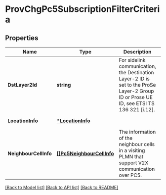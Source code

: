 # ProvChgPc5SubscriptionFilterCriteria

## Properties
Name | Type | Description | Notes
------------ | ------------- | ------------- | -------------
**DstLayer2Id** | **string** | For sidelink communication, the Destination Layer-2 ID is set to the ProSe Layer-2 Group ID or Prose UE ID, see ETSI TS 136 321 [i.12]. | [default to null]
**LocationInfo** | [***LocationInfo**](LocationInfo.md) |  | [default to null]
**NeighbourCellInfo** | [**[]Pc5NeighbourCellInfo**](Pc5NeighbourCellInfo.md) | The information of the neighbour cells in a visiting PLMN that support V2X communication over PC5. | [optional] [default to null]

[[Back to Model list]](../README.md#documentation-for-models) [[Back to API list]](../README.md#documentation-for-api-endpoints) [[Back to README]](../README.md)

